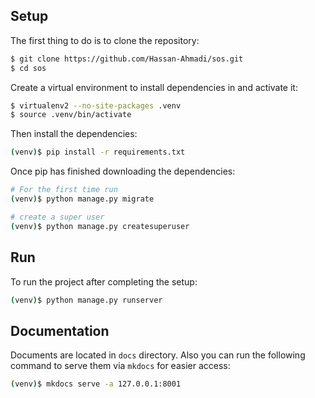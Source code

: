 
## Setup

The first thing to do is to clone the repository:
``` bash
$ git clone https://github.com/Hassan-Ahmadi/sos.git
$ cd sos
```

Create a virtual environment to install dependencies in and activate it:
``` bash
$ virtualenv2 --no-site-packages .venv
$ source .venv/bin/activate
```

Then install the dependencies:

``` bash
(venv)$ pip install -r requirements.txt
```

Once pip has finished downloading the dependencies:
``` bash
# For the first time run
(venv)$ python manage.py migrate

# create a super user
(venv)$ python manage.py createsuperuser
```

## Run

To run the project after completing the setup:

``` bash
(venv)$ python manage.py runserver

```

## Documentation

Documents are located in `docs` directory. Also you can run the following command to serve them via `mkdocs` for easier access:

``` bash
(venv)$ mkdocs serve -a 127.0.0.1:8001
```
